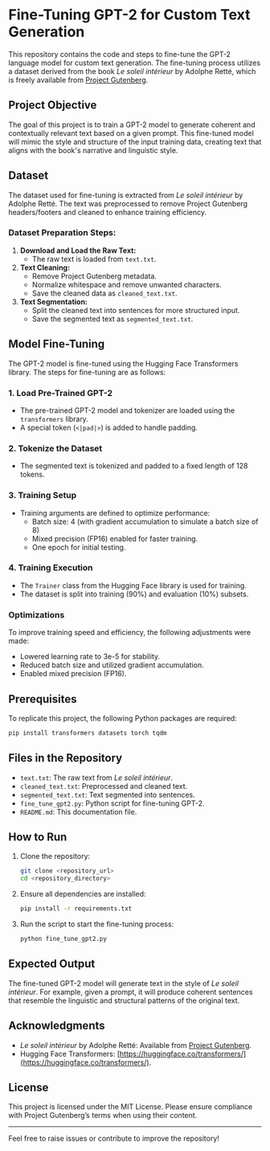 # Fine-Tuning GPT-2 for Custom Text Generation

This repository contains the code and steps to fine-tune the GPT-2 language model for custom text generation. The fine-tuning process utilizes a dataset derived from the book *Le soleil intérieur* by Adolphe Retté, which is freely available from [Project Gutenberg](https://www.gutenberg.org/ebooks/74828).

## Project Objective
The goal of this project is to train a GPT-2 model to generate coherent and contextually relevant text based on a given prompt. This fine-tuned model will mimic the style and structure of the input training data, creating text that aligns with the book's narrative and linguistic style.

## Dataset
The dataset used for fine-tuning is extracted from *Le soleil intérieur* by Adolphe Retté. The text was preprocessed to remove Project Gutenberg headers/footers and cleaned to enhance training efficiency.

### Dataset Preparation Steps:
1. **Download and Load the Raw Text:**
   - The raw text is loaded from `text.txt`.
2. **Text Cleaning:**
   - Remove Project Gutenberg metadata.
   - Normalize whitespace and remove unwanted characters.
   - Save the cleaned data as `cleaned_text.txt`.
3. **Text Segmentation:**
   - Split the cleaned text into sentences for more structured input.
   - Save the segmented text as `segmented_text.txt`.

## Model Fine-Tuning
The GPT-2 model is fine-tuned using the Hugging Face Transformers library. The steps for fine-tuning are as follows:

### 1. Load Pre-Trained GPT-2
- The pre-trained GPT-2 model and tokenizer are loaded using the `transformers` library.
- A special token (`<|pad|>`) is added to handle padding.

### 2. Tokenize the Dataset
- The segmented text is tokenized and padded to a fixed length of 128 tokens.

### 3. Training Setup
- Training arguments are defined to optimize performance:
  - Batch size: 4 (with gradient accumulation to simulate a batch size of 8)
  - Mixed precision (FP16) enabled for faster training.
  - One epoch for initial testing.

### 4. Training Execution
- The `Trainer` class from the Hugging Face library is used for training.
- The dataset is split into training (90%) and evaluation (10%) subsets.

### Optimizations
To improve training speed and efficiency, the following adjustments were made:
- Lowered learning rate to 3e-5 for stability.
- Reduced batch size and utilized gradient accumulation.
- Enabled mixed precision (FP16).

## Prerequisites
To replicate this project, the following Python packages are required:

```bash
pip install transformers datasets torch tqdm
```

## Files in the Repository
- `text.txt`: The raw text from *Le soleil intérieur*.
- `cleaned_text.txt`: Preprocessed and cleaned text.
- `segmented_text.txt`: Text segmented into sentences.
- `fine_tune_gpt2.py`: Python script for fine-tuning GPT-2.
- `README.md`: This documentation file.

## How to Run
1. Clone the repository:
   ```bash
   git clone <repository_url>
   cd <repository_directory>
   ```

2. Ensure all dependencies are installed:
   ```bash
   pip install -r requirements.txt
   ```

3. Run the script to start the fine-tuning process:
   ```bash
   python fine_tune_gpt2.py
   ```

## Expected Output
The fine-tuned GPT-2 model will generate text in the style of *Le soleil intérieur*. For example, given a prompt, it will produce coherent sentences that resemble the linguistic and structural patterns of the original text.

## Acknowledgments
- *Le soleil intérieur* by Adolphe Retté: Available from [Project Gutenberg](https://www.gutenberg.org/ebooks/74828).
- Hugging Face Transformers: [https://huggingface.co/transformers/](https://huggingface.co/transformers/).

## License
This project is licensed under the MIT License. Please ensure compliance with Project Gutenberg’s terms when using their content.

---
Feel free to raise issues or contribute to improve the repository!

